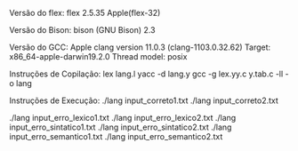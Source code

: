Versão do flex:
flex 2.5.35 Apple(flex-32)

Versão do Bison:
bison (GNU Bison) 2.3

Versão do GCC:
Apple clang version 11.0.3 (clang-1103.0.32.62)
Target: x86_64-apple-darwin19.2.0
Thread model: posix

Instruções de Copilação:
lex lang.l
yacc -d lang.y
gcc -g lex.yy.c y.tab.c -ll -o lang

Instruções de Execução:
./lang input_correto1.txt
./lang input_correto2.txt

./lang input_erro_lexico1.txt
./lang input_erro_lexico2.txt
./lang input_erro_sintatico1.txt
./lang input_erro_sintatico2.txt
./lang input_erro_semantico1.txt
./lang input_erro_semantico2.txt
